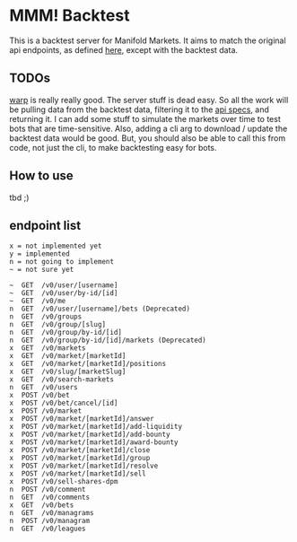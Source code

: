 # MMM! Backtest

This is a backtest server for Manifold Markets. It aims to match the original api endpoints, as defined [here](https://docs.manifold.markets/api), except with the backtest data.

## TODOs

[warp](https://docs.rs/warp/latest/warp/) is really really good. The server stuff is
dead easy. So all the work will be pulling data from the backtest data, filtering it to the [api specs](https://docs.manifold.markets/api), and returning it. I can add some stuff to simulate the markets over time to test bots that are time-sensitive. Also, adding a cli arg to download / update the backtest data would be good. But, you should also be able to call this from code, not just the cli, to make backtesting easy for bots.

## How to use

tbd ;)

## endpoint list

```
x = not implemented yet
y = implemented
n = not going to implement
~ = not sure yet

~  GET  /v0/user/[username]
~  GET  /v0/user/by-id/[id]
~  GET  /v0/me
n  GET  /v0/user/[username]/bets (Deprecated)
n  GET  /v0/groups
n  GET  /v0/group/[slug]
n  GET  /v0/group/by-id/[id]
n  GET  /v0/group/by-id/[id]/markets (Deprecated)
x  GET  /v0/markets
x  GET  /v0/market/[marketId]
x  GET  /v0/market/[marketId]/positions
x  GET  /v0/slug/[marketSlug]
x  GET  /v0/search-markets
n  GET  /v0/users
x  POST /v0/bet
x  POST /v0/bet/cancel/[id]
x  POST /v0/market
x  POST /v0/market/[marketId]/answer
x  POST /v0/market/[marketId]/add-liquidity
x  POST /v0/market/[marketId]/add-bounty
x  POST /v0/market/[marketId]/award-bounty
x  POST /v0/market/[marketId]/close
x  POST /v0/market/[marketId]/group
x  POST /v0/market/[marketId]/resolve
x  POST /v0/market/[marketId]/sell
x  POST /v0/sell-shares-dpm
n  POST /v0/comment
n  GET  /v0/comments
x  GET  /v0/bets
n  GET  /v0/managrams
n  POST /v0/managram
n  GET  /v0/leagues
```
